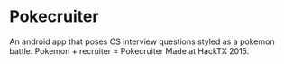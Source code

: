 # Pokecruiter

An android app that poses CS interview questions styled as a pokemon battle.
Pokemon + recruiter = Pokecruiter
Made at HackTX 2015.
